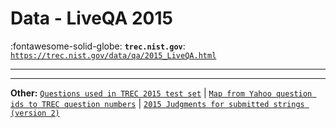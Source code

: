 # Data - LiveQA 2015 

:fontawesome-solid-globe: **`trec.nist.gov`**: [`https://trec.nist.gov/data/qa/2015_LiveQA.html`](https://trec.nist.gov/data/qa/2015_LiveQA.html)

---



---

**Other:** [`Questions used in TREC 2015 test set`](https://trec.nist.gov/data/qa/2015_LiveQA/questions.txt) | [`Map from Yahoo question ids to TREC question numbers`](https://trec.nist.gov/data/qa/2015_LiveQA/qids.txt) | [`2015 Judgments for submitted strings (version 2)`](https://trec.nist.gov/data/qa/2015_LiveQA/LiveQA2015-qrels-ver2.txt.gz)
